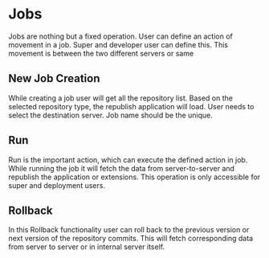 # Jobs
Jobs are nothing but a fixed operation. User can define an action of movement in a job. Super and developer user can define this. This movement is between the two different servers or same
## New Job Creation
While creating a job user will get all the repository list. Based on the selected repository type, the republish application will load. User needs to select the destination server. Job name should be the unique.
## Run
Run is the important action, which can execute the defined action in job. While running the job it will fetch the data from server-to-server and republish the application or extensions. This operation is only accessible for super and deployment users.
## Rollback
In this Rollback functionality user can roll back to the previous version or next version of the repository commits. This will fetch corresponding data from server to server or in internal server itself.